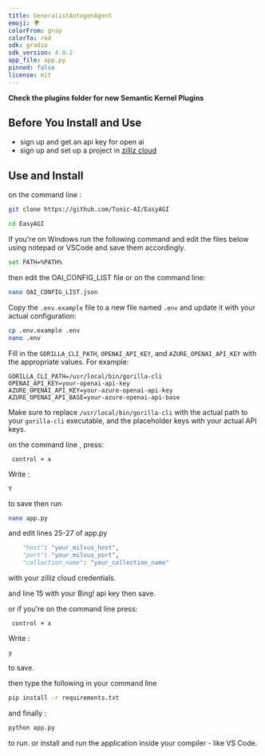```yaml
---
title: GeneralistAutogenAgent
emoji: 🌍
colorFrom: gray
colorTo: red
sdk: gradio
sdk_version: 4.0.2
app_file: app.py
pinned: false
license: mit
---
```


**Check the plugins folder for new Semantic Kernel Plugins**

## Before You Install and Use

- sign up and get an api key for open ai
- sign up and set up a project in [zilliz cloud](https://cloud.zilliz.com/)

## Use and Install

on the command line :

```bash
git clone https://github.com/Tonic-AI/EasyAGI
```

```bash
cd EasyAGI
```

If you're on Windows run the following command and edit the files below using notepad or VSCode and save them accordingly.

```bash
set PATH=%PATH%
```
then edit the OAI_CONFIG_LIST file or on the command line:

```bash
nano OAI_CONFIG_LIST.json
```

Copy the `.env.example` file to a new file named `.env` and update it with your actual configuration:

```bash
cp .env.example .env
nano .env
```

Fill in the `GORILLA_CLI_PATH`, `OPENAI_API_KEY`, and `AZURE_OPENAI_API_KEY` with the appropriate values. For example:

```
GORILLA_CLI_PATH=/usr/local/bin/gorilla-cli
OPENAI_API_KEY=your-openai-api-key
AZURE_OPENAI_API_KEY=your-azure-openai-api-key
AZURE_OPENAI_API_BASE=your-azure-openai-api-base
```

Make sure to replace `/usr/local/bin/gorilla-cli` with the actual path to your `gorilla-cli` executable, and the placeholder keys with your actual API keys.

on the command line , press:

```nano
 control + x
```

Write :

```nano
Y
```

to save then run

```bash
nano app.py
```

and edit lines 25-27 of app.py 

```python    
    "host": "your_milvus_host",
    "port": "your_milvus_port",
    "collection_name": "your_collection_name"
```

with your zilliz cloud credentials. 

and line 15 with your Bing! api key then save. 

or if you're on the command line press:

```nano
 control + x
```
Write :

```nano
y
```

to save.

then type the following in your command line

```bash
pip install -r requirements.txt
```

and finally :

```bash
python app.py
```
to run. or install and run the application inside your compiler - like VS Code. 
